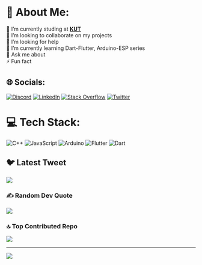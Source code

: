 # 💫 About Me:
🔭 I’m currently studing at <a href="https://kut.ac.ir/en"><strong>KUT</strong></a><br>👯 I’m looking to collaborate on my projects<br>🤝 I’m looking for help<br>🌱 I’m currently learning Dart-Flutter, Arduino-ESP series<br>💬 Ask me about<br>⚡ Fun fact


## 🌐 Socials:
[![Discord](https://img.shields.io/badge/Discord-%237289DA.svg?logo=discord&logoColor=white)](https://discord.gg/༒ֆɦǟɦʀɨǟʀ★#1286) [![LinkedIn](https://img.shields.io/badge/LinkedIn-%230077B5.svg?logo=linkedin&logoColor=white)](https://www.linkedin.com/in/shahriar-hooshmand-7a8b10261/) [![Stack Overflow](https://img.shields.io/badge/-Stackoverflow-FE7A16?logo=stack-overflow&logoColor=white)](https://stackoverflow.com/users/21948099) [![Twitter](https://img.shields.io/badge/Twitter-%231DA1F2.svg?logo=Twitter&logoColor=white)](https://twitter.com/Shahriar_fhd) 

# 💻 Tech Stack:
![C++](https://img.shields.io/badge/c++-%2300599C.svg?style=flat&logo=c%2B%2B&logoColor=white) ![JavaScript](https://img.shields.io/badge/javascript-%23323330.svg?style=flat&logo=javascript&logoColor=%23F7DF1E) ![Arduino](https://img.shields.io/badge/-Arduino-00979D?style=flat&logo=Arduino&logoColor=white) ![Flutter](https://img.shields.io/badge/Flutter-%2302569B.svg?style=flat&logo=Flutter&logoColor=white) ![Dart](https://img.shields.io/badge/dart-%230175C2.svg?style=flat&logo=dart&logoColor=white)

## 🐦 Latest Tweet
[![](https://gtce.itsvg.in/api?username=Shahriar_fhd)](https://github.com/VishwaGauravIn/github-twitter-card-embed)

### ✍️ Random Dev Quote
![](https://quotes-github-readme.vercel.app/api?type=horizontal&theme=tokyonight)

### 🔝 Top Contributed Repo
![](https://github-contributor-stats.vercel.app/api?username=shahriarhd&limit=5&theme=tokyonight&combine_all_yearly_contributions=true)

---
[![](https://visitcount.itsvg.in/api?id=shahriarhd&icon=2&color=1)](https://visitcount.itsvg.in)
